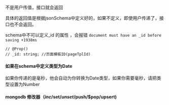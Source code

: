 不是用户传值，接口就会返回

具体的返回值是根据jsonSchema中定义好的，如果不定义，即使用户传递了，接口也不会返回。


schema中不可以定义_id 的属性 ，会报错 `document must have an _id before saving +1938ms`
```
// @Prop()
// _id: string; //页面模板ID(pageTplId)
```

#### 如果在schema中定义类型为Date

如果你传递的是毫秒，他会自动为你转换为Date类型，如果你需要毫秒，请把类型设置为Number



#### mongodb 修改器（$inc/$set/$unset/$push/$pop/upsert)